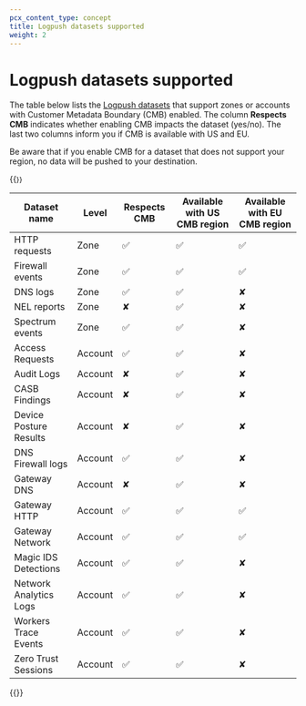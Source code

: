 ```yaml
---
pcx_content_type: concept
title: Logpush datasets supported
weight: 2
---
```


# Logpush datasets supported

The table below lists the [Logpush datasets](/logs/reference/log-fields/) that support zones or accounts with Customer Metadata Boundary (CMB) enabled. The column **Respects CMB** indicates whether enabling CMB impacts the dataset (yes/no). The last two columns inform you if CMB is available with US and EU.

Be aware that if you enable CMB for a dataset that does not support your region, no data will be pushed to your destination.

{{<table-wrap style="font-size: 87%">}}

| Dataset name | Level | Respects CMB | Available with US CMB region | Available with EU CMB region |
| --- | --- | --- | --- | --- |
| HTTP requests | Zone | ✅ | ✅ | ✅ |
| Firewall events | Zone | ✅ | ✅ | ✅ |
| DNS logs | Zone | ✅ | ✅ | ✘ |
| NEL reports | Zone | ✘ | ✅ | ✘ |
| Spectrum events | Zone | ✅ | ✅ | ✘ |
| Access Requests | Account | ✅ | ✅ | ✘ |
| Audit Logs | Account | ✘ | ✅ | ✘ |
| CASB Findings | Account | ✘ | ✅ | ✘ |
| Device Posture Results | Account | ✘ | ✅ | ✘ |
| DNS Firewall logs | Account | ✅ | ✅ | ✘ |
| Gateway DNS | Account | ✘ | ✅ | ✘ |
| Gateway HTTP | Account | ✅ | ✅ | ✅ |
| Gateway Network | Account | ✅ | ✅ | ✅ |
| Magic IDS Detections | Account | ✅ | ✅ | ✘ |
| Network Analytics Logs | Account | ✅ | ✅ | ✘ |
| Workers Trace Events | Account | ✅ | ✅ | ✘ |
| Zero Trust Sessions | Account | ✅ | ✅ | ✘ |

{{</table-wrap>}}